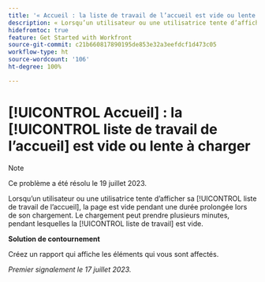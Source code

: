 ```yaml
---
title: '« Accueil : la liste de travail de l’accueil est vide ou lente à charger »'
description: « Lorsqu’un utilisateur ou une utilisatrice tente d’afficher la liste de travail de l’accueil, la page est vide pendant une durée prolongée lors de son chargement. Le chargement peut prendre plusieurs minutes, pendant lesquelles la liste de travail est vide. »
hidefromtoc: true
feature: Get Started with Workfront
source-git-commit: c21b660817890195de853e32a3eefdcf1d473c05
workflow-type: ht
source-wordcount: '106'
ht-degree: 100%

---
```



# [!UICONTROL Accueil] : la [!UICONTROL liste de travail de l’accueil] est vide ou lente à charger

>[!NOTE]
>
>Ce problème a été résolu le 19 juillet 2023.

Lorsqu’un utilisateur ou une utilisatrice tente d’afficher sa [!UICONTROL liste de travail de l’accueil], la page est vide pendant une durée prolongée lors de son chargement. Le chargement peut prendre plusieurs minutes, pendant lesquelles la [!UICONTROL liste de travail] est vide.

**Solution de contournement**

Créez un rapport qui affiche les éléments qui vous sont affectés.

_Premier signalement le 17 juillet 2023._

